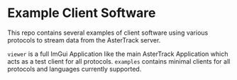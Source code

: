 # Example Client Software

This repo contains several examples of client software using various protocols to stream data from the AsterTrack server.

`viewer` is a full ImGui Application like the main AsterTrack Application which acts as a test client for all protocols.
`examples` contains minimal clients for all protocols and languages currently supported.